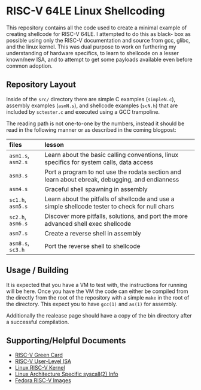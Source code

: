 RISC-V 64LE Linux Shellcoding
=============================

This repository contains all the code used to create a minimal example
of creating shellcode for RISC-V 64LE. I attempted to do this as black-
box as possible using only the RISC-V documentation and source from
gcc, glibc, and the linux kernel. This was dual purpose to work on 
furthering my understanding of hardware specifics, to learn to
shellcode on a lesser known/new ISA, and to attempt to get some 
payloads available even before common adoption.

Repository Layout
-----------------
Inside of the `src/` directory there are simple C examples (`simpleN.c`),
assembly examples (`asmN.s`), and shellcode examples (`scN.h`) that are 
included by `sctester.c` and executed using a GCC trampoline.

The reading path is not one-to-one by the numbers, instead it should be
read in the following manner or as described in the coming blogpost:

| files | lesson |
| :----- | :------ |
|`asm1.s`, `asm2.s` | Learn about the basic calling conventions, linux specifics for system calls, data access |
| `asm3.s` | Port a program to not use the rodata section and learn about ebreak, debugging, and endianness |
| `asm4.s` | Graceful shell spawning in assembly |
| `sc1.h`, `asm5.s` | Learn about the pitfalls of shellcode and use a simple shellcode tester to check for null chars |
| `sc2.h`, `asm6.s` | Discover more pitfalls, solutions, and port the more advanced shell exec shellcode |
| `asm7.s` | Create a reverse shell in assembly |
| `asm8.s`, `sc3.h` | Port the reverse shell to shellcode |

Usage / Building
----------------
It is expected that you have a VM to test with, the instructions for
running will be here. Once you have the VM the code can either be
compiled from the directly from the root of the repository with a simple
`make` in the root of the directory. This expect you to have `gcc(1)` and
`as(1)` for assembly.

Additionally the realease page should have a copy of the bin directory 
after a successful compilation.

Supporting/Helpful Documents
---------------------------- 
- [RISC-V Green Card](https://www.cl.cam.ac.uk/teaching/1617/ECAD+Arch/files/docs/RISCVGreenCardv8-20151013.pdf)
- [RISC-V User-Level ISA](https://content.riscv.org/wp-content/uploads/2017/05/riscv-spec-v2.2.pdf)
- [Linux RISC-V Kernel](https://github.com/torvalds/linux/tree/master/arch/riscv)
- [Linux Architecture Specific syscall(2) Info](http://man7.org/linux/man-pages/man2/syscall.2.html#NOTES)
- [Fedora RISC-V Images](https://fedoraproject.org/wiki/Architectures/RISC-V/Installing)
